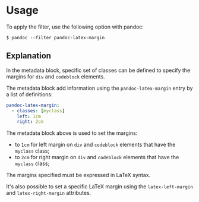# Usage

To apply the filter, use the following option with pandoc:

~~~shell
$ pandoc --filter pandoc-latex-margin
~~~

Explanation
-----------

In the metadata block, specific set of classes can be defined to specify the
margins for `div` and `codeblock` elements.

The metadata block add information using the `pandoc-latex-margin` entry by
a list of definitions:

~~~yaml
pandoc-latex-margin:
  - classes: [myclass]
    left: 1cm
    right: 2cm
~~~

The metadata block above is used to set the margins:

* to `1cm` for left margin on `div` and `codeblock` elements that have the
 `myclass` class;
* to `2cm` for right margin on `div` and `codeblock` elements that have the
  `myclass` class;

The margins specified must be expressed in LaTeX syntax.

It's also possible to set a specific LaTeX margin using the `latex-left-margin`
and `latex-right-margin` attributes.

